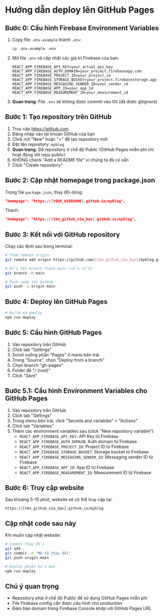 # Hướng dẫn deploy lên GitHub Pages

## Bước 0: Cấu hình Firebase Environment Variables
1. Copy file `.env.example` thành `.env`:
   ```bash
   cp .env.example .env
   ```
2. Mở file `.env` và cập nhật các giá trị Firebase của bạn:
   ```
   REACT_APP_FIREBASE_API_KEY=your_actual_api_key
   REACT_APP_FIREBASE_AUTH_DOMAIN=your_project.firebaseapp.com
   REACT_APP_FIREBASE_PROJECT_ID=your_project_id
   REACT_APP_FIREBASE_STORAGE_BUCKET=your_project.firebasestorage.app
   REACT_APP_FIREBASE_MESSAGING_SENDER_ID=your_sender_id
   REACT_APP_FIREBASE_APP_ID=your_app_id
   REACT_APP_FIREBASE_MEASUREMENT_ID=your_measurement_id
   ```
3. **Quan trọng**: File `.env` sẽ không được commit vào Git (đã được gitignore)

## Bước 1: Tạo repository trên GitHub
1. Truy cập https://github.com
2. Đăng nhập vào tài khoản GitHub của bạn
3. Click nút "New" hoặc "+" để tạo repository mới
4. Đặt tên repository: `myblog`
5. **Quan trọng**: Để repository ở chế độ Public (GitHub Pages miễn phí chỉ hoạt động với repo public)
6. KHÔNG check "Add a README file" vì chúng ta đã có sẵn
7. Click "Create repository"

## Bước 2: Cập nhật homepage trong package.json
Trong file `package.json`, thay đổi dòng:
```json
"homepage": "https://[YOUR_USERNAME].github.io/myblog",
```
Thành:
```json
"homepage": "https://[tên_github_của_bạn].github.io/myblog",
```

## Bước 3: Kết nối với GitHub repository
Chạy các lệnh sau trong terminal:

```bash
# Thêm remote origin
git remote add origin https://github.com/[tên_github_của_bạn]/myblog.git

# Đổi tên branch thành main (nếu cần)
git branch -M main

# Push code lên GitHub
git push -u origin main
```

## Bước 4: Deploy lên GitHub Pages
```bash
# Build và deploy
npm run deploy
```

## Bước 5: Cấu hình GitHub Pages
1. Vào repository trên GitHub
2. Click tab "Settings"
3. Scroll xuống phần "Pages" ở menu bên trái
4. Trong "Source", chọn "Deploy from a branch"
5. Chọn branch "gh-pages"
6. Folder để "/ (root)"
7. Click "Save"

## Bước 5.1: Cấu hình Environment Variables cho GitHub Pages
1. Vào repository trên GitHub
2. Click tab "Settings"
3. Trong menu bên trái, click "Secrets and variables" > "Actions"
4. Click tab "Variables"
5. Thêm các environment variables sau (click "New repository variable"):
   - `REACT_APP_FIREBASE_API_KEY`: API Key từ Firebase
   - `REACT_APP_FIREBASE_AUTH_DOMAIN`: Auth domain từ Firebase
   - `REACT_APP_FIREBASE_PROJECT_ID`: Project ID từ Firebase
   - `REACT_APP_FIREBASE_STORAGE_BUCKET`: Storage bucket từ Firebase
   - `REACT_APP_FIREBASE_MESSAGING_SENDER_ID`: Messaging sender ID từ Firebase
   - `REACT_APP_FIREBASE_APP_ID`: App ID từ Firebase
   - `REACT_APP_FIREBASE_MEASUREMENT_ID`: Measurement ID từ Firebase

## Bước 6: Truy cập website
Sau khoảng 5-10 phút, website sẽ có thể truy cập tại:
```
https://[tên_github_của_bạn].github.io/myblog
```

## Cập nhật code sau này
Khi muốn cập nhật website:
```bash
# Commit thay đổi
git add .
git commit -m "Mô tả thay đổi"
git push origin main

# Deploy phiên bản mới
npm run deploy
```

## Chú ý quan trọng
- Repository phải ở chế độ Public để sử dụng GitHub Pages miễn phí
- File Firebase config cần được cấu hình cho production
- Đảm bảo domain trong Firebase Console khớp với GitHub Pages URL
